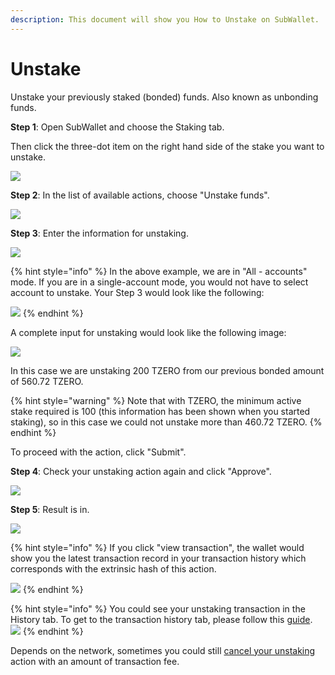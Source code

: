 ```yaml
---
description: This document will show you How to Unstake on SubWallet.
---
```


# Unstake

Unstake your previously staked (bonded) funds. Also known as unbonding funds.

**Step 1**: Open SubWallet and choose the Staking tab.&#x20;

Then click the three-dot item on the right hand side of the stake you want to unstake.&#x20;

![](<../../../.gitbook/assets/image (332).png>)



**Step 2**: In the list of available actions, choose "Unstake funds".

![](<../../../.gitbook/assets/image (185) (1).png>)



**Step 3**: Enter the information for unstaking.&#x20;

![](<../../../.gitbook/assets/image (169).png>)

{% hint style="info" %}
In the above example, we are in "All - accounts" mode. If you are in a single-account mode, you would not have to select account to unstake. Your Step 3 would look like the following:

![](<../../../.gitbook/assets/image (170).png>)
{% endhint %}

A complete input for unstaking would look like the following image:

![](<../../../.gitbook/assets/image (171).png>)

In this case we are unstaking 200 TZERO from our previous bonded amount of 560.72 TZERO.&#x20;

{% hint style="warning" %}
Note that with TZERO, the minimum active stake required is 100 (this information has been shown when you started staking), so in this case we could not unstake more than 460.72 TZERO.&#x20;
{% endhint %}

To proceed with the action, click "Submit".



**Step 4**: Check your unstaking action again and click "Approve".

![](<../../../.gitbook/assets/image (172).png>)



**Step 5**: Result is in.&#x20;

![](<../../../.gitbook/assets/image (173).png>)

{% hint style="info" %}
If you click "view transaction", the wallet would show you the latest transaction record in your transaction history which corresponds with the extrinsic hash of this action.&#x20;

![](<../../../.gitbook/assets/image (174).png>)
{% endhint %}

{% hint style="info" %}
You could see your unstaking transaction in the History tab. To get to the transaction history tab, please follow this [guide](../../view-transaction-history.md).\
![](<../../../.gitbook/assets/image (176).png>)
{% endhint %}

Depends on the network, sometimes you could still [cancel your unstaking](broken-reference) action with an amount of transaction fee.&#x20;
